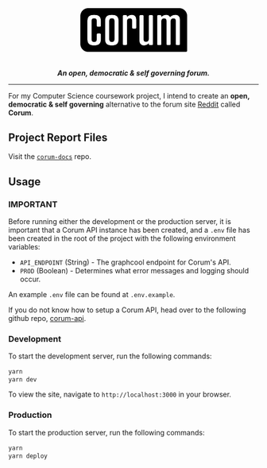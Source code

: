 <div align="center">
  <img src="docs/images/logo.png" alt="corum" width="215">
</div>
<br>
<p align="center">
  <i><b>An open, democratic &amp; self governing forum.</b></i>
</p>

---

For my Computer Science coursework project, I intend to create an **open,
democratic & self governing** alternative to the forum site
[Reddit](https://www.reddit.com/) called **Corum**.

## Project Report Files

Visit the [`corum-docs`](https://github.com/joealden/corum-docs) repo.

## Usage

### **IMPORTANT**

Before running either the development or the production server, it is important
that a Corum API instance has been created, and a `.env` file has been created
in the root of the project with the following environment variables:

* `API_ENDPOINT` (String) - The graphcool endpoint for Corum's API.
* `PROD` (Boolean) - Determines what error messages and logging should occur.

An example `.env` file can be found at `.env.example`.

If you do not know how to setup a Corum API, head over to the following github
repo, [corum-api](https://github.com/joealden/corum-api).

### Development

To start the development server, run the following commands:

```
yarn
yarn dev
```

To view the site, navigate to `http://localhost:3000` in your browser.

### Production

To start the production server, run the following commands:

```
yarn
yarn deploy
```
